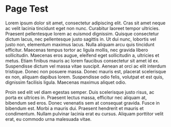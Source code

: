 # Page Test

Lorem ipsum dolor sit amet, consectetur adipiscing elit. Cras sit amet neque ac velit lacinia tincidunt eget non nunc. Curabitur laoreet tempor ultricies. Praesent pellentesque lorem ac euismod dignissim. Quisque consectetur dictum lacus, nec pellentesque justo sagittis in. Ut dui nunc, lobortis vel justo non, elementum maximus lacus. Nulla aliquam arcu quis tincidunt efficitur. Maecenas tempus tortor ac ligula mollis, nec gravida libero sollicitudin. Maecenas eros augue, eleifend eget sollicitudin a, ultricies et metus. Etiam finibus mauris ac lorem faucibus consectetur sit amet id ex. Suspendisse dictum vel massa vitae suscipit. Aenean at orci ac elit interdum tristique. Donec non posuere massa. Donec mauris est, placerat scelerisque ex non, aliquam dapibus lorem. Suspendisse odio felis, volutpat et est quis, dignissim facilisis ligula. Maecenas maximus aliquet odio.

Proin sed elit vel diam egestas semper. Duis scelerisque justo risus, ac porta ex ultrices in. Praesent lectus massa, efficitur nec aliquam at, bibendum sed eros. Donec venenatis sem at consequat gravida. Fusce in bibendum est. Morbi a mauris dui. Praesent hendrerit et mauris et condimentum. Nullam pulvinar lacinia erat eu cursus. Aliquam porttitor velit erat, eu commodo urna malesuada vitae.
